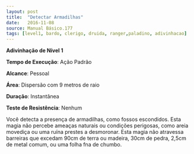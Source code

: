 ```yaml
---
layout: post
title:  "Detectar Armadilhas"
date:   2016-11-08
source: Manual Básico.177
tags: [level1, bardo, clerigo, druida, ranger,paladino, adivinhacao]
---
```


**Adivinhação de Nível 1**

**Tempo de Execução**: Ação Padrão

**Alcance**: Pessoal

**Área**: Dispersão com 9 metros de raio

**Duração**: Instantânea

**Teste de Resistência**: Nenhum

Você detecta a presença de armadilhas, como fossos escondidos. Esta magia não percebe ameaças naturais ou condições perigosas, como areia movediça ou uma ruína prestes a desmoronar.
Esta magia não atravessa barreiras que excedam 90cm de terra ou madeira, 30cm de pedra, 2,5cm de metal comum, ou uma folha fna de chumbo.